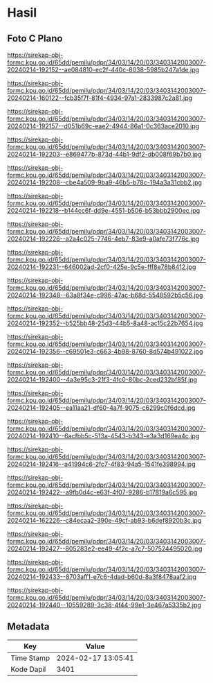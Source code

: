 # Hasil

## Foto C Plano

https://sirekap-obj-formc.kpu.go.id/65dd/pemilu/pdpr/34/03/14/20/03/3403142003007-20240214-192152--ae084810-ec2f-440c-8038-5985b247a1de.jpg

https://sirekap-obj-formc.kpu.go.id/65dd/pemilu/pdpr/34/03/14/20/03/3403142003007-20240214-160122--fcb35f7f-81f4-4934-97a1-2833987c2a81.jpg

https://sirekap-obj-formc.kpu.go.id/65dd/pemilu/pdpr/34/03/14/20/03/3403142003007-20240214-192157--d051b69c-eae2-4944-86a1-0c363ace2010.jpg

https://sirekap-obj-formc.kpu.go.id/65dd/pemilu/pdpr/34/03/14/20/03/3403142003007-20240214-192203--e869477b-873d-44b1-9df2-db008f69b7b0.jpg

https://sirekap-obj-formc.kpu.go.id/65dd/pemilu/pdpr/34/03/14/20/03/3403142003007-20240214-192208--cbe4a509-9ba9-46b5-b78c-194a3a31cbb2.jpg

https://sirekap-obj-formc.kpu.go.id/65dd/pemilu/pdpr/34/03/14/20/03/3403142003007-20240214-192218--b144cc6f-dd9e-4551-b506-b53bbb2900ec.jpg

https://sirekap-obj-formc.kpu.go.id/65dd/pemilu/pdpr/34/03/14/20/03/3403142003007-20240214-192226--a2a4c025-7746-4eb7-83e9-a0afe73f776c.jpg

https://sirekap-obj-formc.kpu.go.id/65dd/pemilu/pdpr/34/03/14/20/03/3403142003007-20240214-192231--646002ad-2cf0-425e-9c5e-fff8e78b8412.jpg

https://sirekap-obj-formc.kpu.go.id/65dd/pemilu/pdpr/34/03/14/20/03/3403142003007-20240214-192348--63a8f34e-c996-47ac-b68d-5548592b5c56.jpg

https://sirekap-obj-formc.kpu.go.id/65dd/pemilu/pdpr/34/03/14/20/03/3403142003007-20240214-192352--b525bb48-25d3-44b5-8a48-ac15c22b7654.jpg

https://sirekap-obj-formc.kpu.go.id/65dd/pemilu/pdpr/34/03/14/20/03/3403142003007-20240214-192356--c69501e3-c663-4b98-8760-8d574b491022.jpg

https://sirekap-obj-formc.kpu.go.id/65dd/pemilu/pdpr/34/03/14/20/03/3403142003007-20240214-192400--4a3e95c3-21f3-4fc0-80bc-2ced232bf85f.jpg

https://sirekap-obj-formc.kpu.go.id/65dd/pemilu/pdpr/34/03/14/20/03/3403142003007-20240214-192405--ea11aa21-df60-4a7f-9075-c6299c0f6dcd.jpg

https://sirekap-obj-formc.kpu.go.id/65dd/pemilu/pdpr/34/03/14/20/03/3403142003007-20240214-192410--6acfbb5c-513a-4543-b343-e3a3d169ea4c.jpg

https://sirekap-obj-formc.kpu.go.id/65dd/pemilu/pdpr/34/03/14/20/03/3403142003007-20240214-192416--a41994c6-2fc7-4f83-94a5-1541fe398994.jpg

https://sirekap-obj-formc.kpu.go.id/65dd/pemilu/pdpr/34/03/14/20/03/3403142003007-20240214-192422--a9fb0d4c-e63f-4f07-9286-b17819a6c595.jpg

https://sirekap-obj-formc.kpu.go.id/65dd/pemilu/pdpr/34/03/14/20/03/3403142003007-20240214-162226--c84ecaa2-390e-49cf-ab93-b6def8920b3c.jpg

https://sirekap-obj-formc.kpu.go.id/65dd/pemilu/pdpr/34/03/14/20/03/3403142003007-20240214-192427--805283e2-ee49-4f2c-a7c7-507524495020.jpg

https://sirekap-obj-formc.kpu.go.id/65dd/pemilu/pdpr/34/03/14/20/03/3403142003007-20240214-192433--8703aff1-e7c6-4dad-b60d-8a3f8478aaf2.jpg

https://sirekap-obj-formc.kpu.go.id/65dd/pemilu/pdpr/34/03/14/20/03/3403142003007-20240214-192440--10559289-3c38-4f44-99e1-3e467a5335b2.jpg


## Metadata

| Key        | Value               |
| ---------- | ------------------- |
| Time Stamp | 2024-02-17 13:05:41 |
| Kode Dapil | 3401                |



